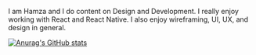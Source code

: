 I am Hamza and I do content on Design and Development. I really enjoy working with React and React Native. I also enjoy wireframing, UI, UX, and design in general.


[![Anurag's GitHub stats](https://github-readme-stats.vercel.app/api?username=Hamza-md)](https://github.com/Hamza-md/github-readme-stats)
